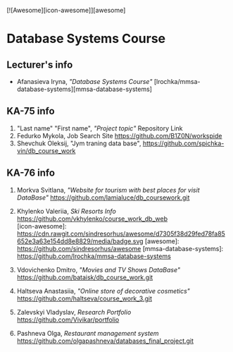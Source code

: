 [![Awesome][icon-awesome]][awesome]
&nbsp;&nbsp;&nbsp;&nbsp;&nbsp;&nbsp;

# Database Systems Course  

## Lecturer's info  

- Afanasieva Iryna, *"Database Systems Course"* [lrochka/mmsa-database-systems][mmsa-database-systems] 

## KA-75 info  
1. "Last name" "First name", *"Project topic"* Repository Link
18. Fedurko Mykola, Job Search Site https://github.com/B1Z0N/workspide
19. Shevchuk Oleksij, "Jym traning data base", https://github.com/spichka-vin/db_course_work

## KA-76 info  
1. Morkva Svitlana, *"Website for tourism with best places for visit DataBase"* https://github.com/lamialuce/db_coursework.git  
18. Khylenko Valeriia, *Ski Resorts Info* https://github.com/vkhylenko/course_work_db_web  
[icon-awesome]: https://cdn.rawgit.com/sindresorhus/awesome/d7305f38d29fed78fa85652e3a63e154dd8e8829/media/badge.svg
[awesome]: https://github.com/sindresorhus/awesome
[mmsa-database-systems]: https://github.com/lrochka/mmsa-database-systems
2. Vdovichenko Dmitro, *"Movies and TV Shows DataBase"* https://github.com/bataisk/db_course_work.git

3. Haltseva Anastasiia, *"Оnline store of decorative cosmetics"* https://github.com/haltseva/course_work_3.git

5. Zalevskyi Vladyslav, *Research Portfolio* https://github.com/Vivikar/portfolio
9. Pashneva Olga, *Restaurant management system* https://github.com/olgapashneva/databases_final_project.git
